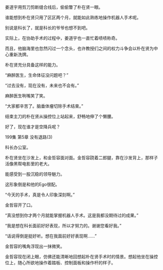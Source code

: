 姜道宇用剪刀剪断缝合线后，偷偷瞥了朴在贤一眼。

谁能想到朴在贤只用了区区两个月，就能如此熟练地操作机器人手术呢。

别说是科长了，就是科长的爷爷也想不到吧。

实际上，在协助手术的过程中，姜道宇也一直忙着啧啧称奇。

而且，他脑海里也忽然闪过一个念头，也许教授们之间的权力斗争会以朴在贤为中心重新洗牌。

朴在贤充分具备这样的能力。

“麻醉医生，生命体征没问题吧？”

“过去没有，现在没有，未来也不会有。”

麻醉医生咧嘴笑了笑。

“大家都辛苦了。脑垂体瘤切除手术结束。”

结束主刀的朴在贤从操控位上站起来，舒畅地伸了个懒腰。

好了，现在谁才是空降兵呢？

199集 第5章 没有退路(3)

科长办公室。

朴在贤坐在沙发上，和金哲容面对面。金哲容跷着二郎腿，靠在沙发背上，那样子活像黑帮电影里的老大。

能感受到一股沉稳的领导魅力。

这形象倒是和他的Ego很配。

“今天的手术，真是令人印象深刻啊。”

金哲容开了口。

“真没想到你才两个月就能掌握机器人手术。这是我都没期待过的成果。”

“我是想在科长面前好好表现，所以才努力的。谢谢您看好我。”

“话说得倒是挺好听。想在我面前好好表现啊……”

金哲容的嘴角浮现出一抹微笑。

金哲容现在闭上眼，仿佛还能清晰地回想起朴在贤手术时的情景。想起他坐在操控位上，随心所欲地操作着踏板、控制面板和操作杆的样子。